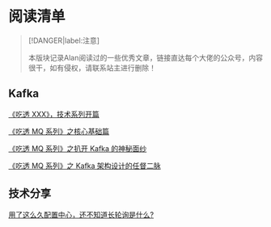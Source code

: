 # 阅读清单

> [!DANGER|label:注意]
>
> 本版块记录Alan阅读过的一些优秀文章，链接直达每个大佬的公众号，内容很干，如有侵权，请联系站主进行删除！



## Kafka

[《吃透 XXX》，技术系列开篇 ](https://mp.weixin.qq.com/s?__biz=MzU2MTM4NDAwMw==&mid=2247488603&idx=1&sn=468a4f698607dac659ddb0d2b2d6c7c2&chksm=fc78cb77cb0f4261434cc8b1d214b11f3b1596f935536e092f5a9e10573fd569331ca3e614d3&scene=178&cur_album_id=1763234202604388353#rd)

[《吃透 MQ 系列》之核心基础篇](https://mp.weixin.qq.com/s?__biz=MzU2MTM4NDAwMw==&mid=2247488812&idx=1&sn=1e23afce50441bcf594c001f0965306b&chksm=fc78ca00cb0f4316e4c8583b84556c62574b50adaa8511d932459396944e9babeee9d141086b&scene=178&cur_album_id=1763234202604388353#rd)

[《吃透 MQ 系列》之扒开 Kafka 的神秘面纱](https://mp.weixin.qq.com/s?__biz=MzU2MTM4NDAwMw==&mid=2247490102&idx=1&sn=68d55b3c5ac74038c76d6837b862a11c&chksm=fc78c51acb0f4c0cd5a1d6ceedb9948f82d48791ab789e9edfd6e83e34fbad1ace5749bee203&scene=178&cur_album_id=1763234202604388353#rd)

[《吃透 MQ 系列》之 Kafka 架构设计的任督二脉](https://mp.weixin.qq.com/s/GzQ19XSMGEesthLOO7wxOg)



## 技术分享

[用了这么久配置中心，还不知道长轮询是什么?](https://mp.weixin.qq.com/s/qzCH0TyHzxxUfWQOUKakww)






